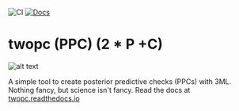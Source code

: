 ![CI](https://github.com/grburgess/twopc/workflows/CI/badge.svg)
[![Docs](https://github.com/grburgess/twopc/actions/workflows/docs.yml/badge.svg)](https://jmichaelburgess.com/twopc/)
# twopc (PPC) (2 * P +C)
![alt text](https://raw.githubusercontent.com/grburgess/twopc/master/docs/media/logo.png)

A simple tool to create posterior predictive checks (PPCs) with 3ML. 
Nothing fancy, but science isn't fancy.
Read the docs at [twopc.readthedocs.io](https://twopc.readthedocs.io/en/latest/index.html)
